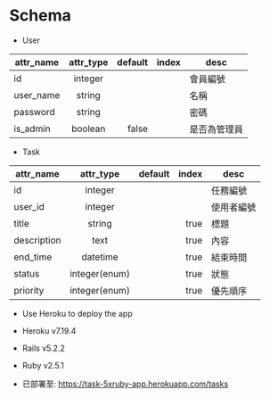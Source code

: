 # Schema

- User

attr_name | attr_type | default | index | desc 
----------|:---------:|--------:|------:|-------
id        | integer   |         |       |會員編號
user_name | string    |         |       | 名稱
password  | string    |         |       | 密碼
is_admin  | boolean   |  false  |       | 是否為管理員

- Task

attr_name | attr_type | default | index | desc 
----------|:---------:|--------:|------:|-------
id        | integer   |         |       | 任務編號
user_id   |   integer |         |       | 使用者編號
title     | string    |         |  true | 標題
description|text      |         |  true | 內容
end_time  |datetime   |         |  true | 結束時間
status    |integer(enum) |      |  true | 狀態
priority  | integer(enum)|      |  true | 優先順序

- Use Heroku to deploy the app
- Heroku v7.19.4
- Rails v5.2.2
- Ruby v2.5.1

- 已部署至: https://task-5xruby-app.herokuapp.com/tasks 